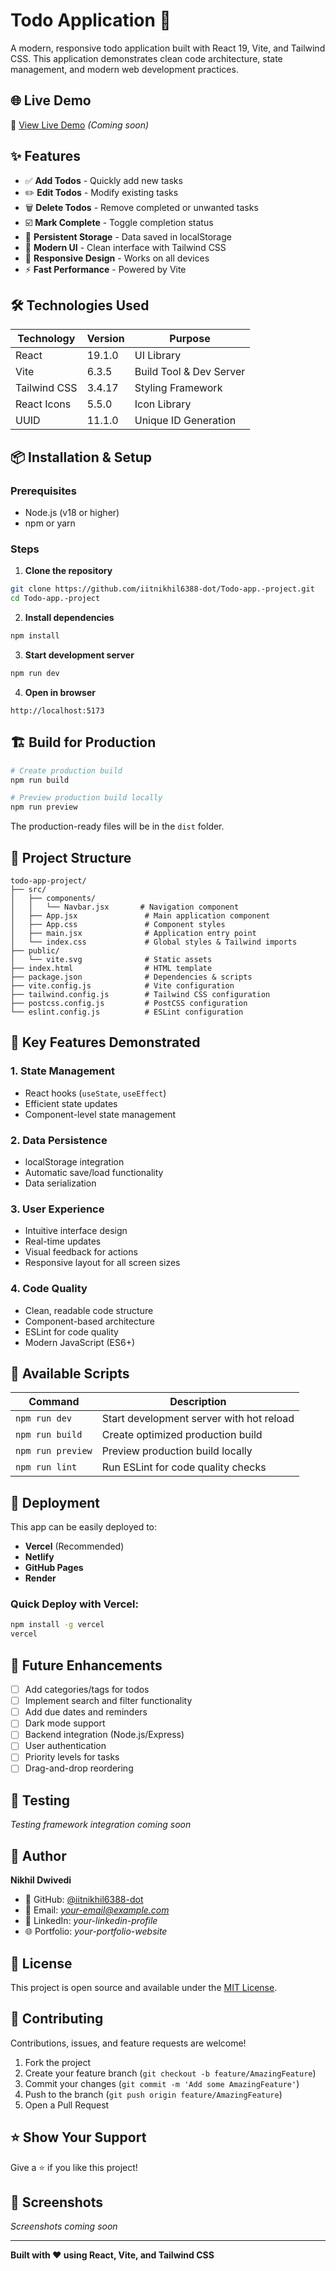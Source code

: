 # Todo Application 📝

A modern, responsive todo application built with React 19, Vite, and Tailwind CSS. This application demonstrates clean code architecture, state management, and modern web development practices.

## 🌐 Live Demo

🔗 [View Live Demo](https://your-deployment-url.com) *(Coming soon)*

## ✨ Features

- ✅ **Add Todos** - Quickly add new tasks
- ✏️ **Edit Todos** - Modify existing tasks
- 🗑️ **Delete Todos** - Remove completed or unwanted tasks
- ☑️ **Mark Complete** - Toggle completion status
- 💾 **Persistent Storage** - Data saved in localStorage
- 🎨 **Modern UI** - Clean interface with Tailwind CSS
- 📱 **Responsive Design** - Works on all devices
- ⚡ **Fast Performance** - Powered by Vite

## 🛠️ Technologies Used

| Technology | Version | Purpose |
|------------|---------|---------|
| React | 19.1.0 | UI Library |
| Vite | 6.3.5 | Build Tool & Dev Server |
| Tailwind CSS | 3.4.17 | Styling Framework |
| React Icons | 5.5.0 | Icon Library |
| UUID | 11.1.0 | Unique ID Generation |

## 📦 Installation & Setup

### Prerequisites
- Node.js (v18 or higher)
- npm or yarn

### Steps

1. **Clone the repository**
```bash
git clone https://github.com/iitnikhil6388-dot/Todo-app.-project.git
cd Todo-app.-project
```

2. **Install dependencies**
```bash
npm install
```

3. **Start development server**
```bash
npm run dev
```

4. **Open in browser**
```
http://localhost:5173
```

## 🏗️ Build for Production
```bash
# Create production build
npm run build

# Preview production build locally
npm run preview
```

The production-ready files will be in the `dist` folder.

## 📁 Project Structure
```
todo-app-project/
├── src/
│   ├── components/
│   │   └── Navbar.jsx       # Navigation component
│   ├── App.jsx               # Main application component
│   ├── App.css               # Component styles
│   ├── main.jsx              # Application entry point
│   └── index.css             # Global styles & Tailwind imports
├── public/
│   └── vite.svg              # Static assets
├── index.html                # HTML template
├── package.json              # Dependencies & scripts
├── vite.config.js            # Vite configuration
├── tailwind.config.js        # Tailwind CSS configuration
├── postcss.config.js         # PostCSS configuration
└── eslint.config.js          # ESLint configuration
```

## 🎯 Key Features Demonstrated

### 1. **State Management**
- React hooks (`useState`, `useEffect`)
- Efficient state updates
- Component-level state management

### 2. **Data Persistence**
- localStorage integration
- Automatic save/load functionality
- Data serialization

### 3. **User Experience**
- Intuitive interface design
- Real-time updates
- Visual feedback for actions
- Responsive layout for all screen sizes

### 4. **Code Quality**
- Clean, readable code structure
- Component-based architecture
- ESLint for code quality
- Modern JavaScript (ES6+)

## 📜 Available Scripts

| Command | Description |
|---------|-------------|
| `npm run dev` | Start development server with hot reload |
| `npm run build` | Create optimized production build |
| `npm run preview` | Preview production build locally |
| `npm run lint` | Run ESLint for code quality checks |

## 🚀 Deployment

This app can be easily deployed to:

- **Vercel** (Recommended)
- **Netlify**
- **GitHub Pages**
- **Render**

### Quick Deploy with Vercel:
```bash
npm install -g vercel
vercel
```

## 🔮 Future Enhancements

- [ ] Add categories/tags for todos
- [ ] Implement search and filter functionality
- [ ] Add due dates and reminders
- [ ] Dark mode support
- [ ] Backend integration (Node.js/Express)
- [ ] User authentication
- [ ] Priority levels for tasks
- [ ] Drag-and-drop reordering

## 🧪 Testing

*Testing framework integration coming soon*

## 👤 Author

**Nikhil Dwivedi**

- 💼 GitHub: [@iitnikhil6388-dot](https://github.com/iitnikhil6388-dot)
- 📧 Email: *your-email@example.com*
- 🔗 LinkedIn: *your-linkedin-profile*
- 🌐 Portfolio: *your-portfolio-website*

## 📄 License

This project is open source and available under the [MIT License](LICENSE).

## 🤝 Contributing

Contributions, issues, and feature requests are welcome!

1. Fork the project
2. Create your feature branch (`git checkout -b feature/AmazingFeature`)
3. Commit your changes (`git commit -m 'Add some AmazingFeature'`)
4. Push to the branch (`git push origin feature/AmazingFeature`)
5. Open a Pull Request

## ⭐ Show Your Support

Give a ⭐️ if you like this project!

## 📸 Screenshots

*Screenshots coming soon*

---

**Built with ❤️ using React, Vite, and Tailwind CSS**